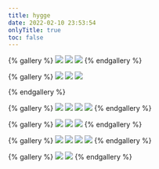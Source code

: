 ```yaml
---
title: hygge
date: 2022-02-10 23:53:54
onlyTitle: true
toc: false
---
```


{% gallery %}
![](https://cdn.jsdelivr.net/gh/heelaine/PersonalSource/img/lxb/line1_1.jpg)
![](https://cdn.jsdelivr.net/gh/heelaine/PersonalSource/img/lxb/line1_2.jpg)
![](https://cdn.jsdelivr.net/gh/heelaine/PersonalSource/img/lxb/line1_3.jpg)
{% endgallery %}

{% gallery %}
![](https://cdn.jsdelivr.net/gh/heelaine/PersonalSource/img/lxb/line2_1.jpg)
![](https://cdn.jsdelivr.net/gh/heelaine/PersonalSource/img/lxb/line2_2.jpg)
![](https://cdn.jsdelivr.net/gh/heelaine/PersonalSource/img/lxb/line2_3.jpg)

{% endgallery %}

{% gallery %}
![](https://cdn.jsdelivr.net/gh/heelaine/PersonalSource/img/lxb/line3_2.jpg)
![](https://cdn.jsdelivr.net/gh/heelaine/PersonalSource/img/lxb/line3_3.jpg)
![](https://cdn.jsdelivr.net/gh/heelaine/PersonalSource/img/lxb/line3_4.jpg)
![](https://cdn.jsdelivr.net/gh/heelaine/PersonalSource/img/lxb/line3_5.jpg)
{% endgallery %}

{% gallery %}
![](https://cdn.jsdelivr.net/gh/heelaine/PersonalSource/img/lxb/line4_1.jpg)
![](https://cdn.jsdelivr.net/gh/heelaine/PersonalSource/img/lxb/line4_2.jpg)
![](https://cdn.jsdelivr.net/gh/heelaine/PersonalSource/img/lxb/line4_3.jpg)
{% endgallery %}

{% gallery %}
![](https://cdn.jsdelivr.net/gh/heelaine/PersonalSource/img/lxb/line5_1.jpg)
![](https://cdn.jsdelivr.net/gh/heelaine/PersonalSource/img/lxb/line5_2.jpg)
![](https://cdn.jsdelivr.net/gh/heelaine/PersonalSource/img/lxb/line5_3.jpg)
![](https://cdn.jsdelivr.net/gh/heelaine/PersonalSource/img/lxb/line5_4.jpg)
{% endgallery %}

{% gallery %}
![](https://cdn.jsdelivr.net/gh/heelaine/PersonalSource/img/lxb/line6_1.jpg)
![](https://cdn.jsdelivr.net/gh/heelaine/PersonalSource/img/lxb/line6_2.jpg)
{% endgallery %}